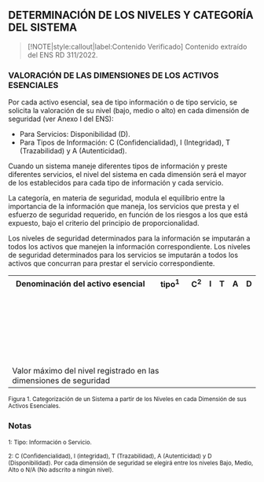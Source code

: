 ## DETERMINACIÓN DE LOS NIVELES Y CATEGORÍA DEL SISTEMA <!-- {docsify-ignore} -->

> [!NOTE|style:callout|label:Contenido Verificado]
> Contenido extraído del ENS RD 311/2022.

### VALORACIÓN DE LAS DIMENSIONES DE LOS ACTIVOS ESENCIALES <!-- {docsify-ignore} -->

Por cada activo esencial, sea de tipo información o de tipo servicio, se solicita la valoración de su nivel (bajo, medio o alto) en cada dimensión de seguridad (ver Anexo I del ENS):
   - Para Servicios: Disponibilidad (D).
   - Para Tipos de Información: C (Confidencialidad), I (Integridad), T (Trazabilidad) y A (Autenticidad).

Cuando un sistema maneje diferentes tipos de información y preste diferentes servicios, el nivel del sistema en cada dimensión será el mayor de los establecidos para cada tipo de información y cada servicio.

La categoría, en materia de seguridad, modula el equilibrio entre la importancia de la información que maneja, los servicios que presta y el esfuerzo de seguridad requerido, en función de los riesgos a los que está expuesto, bajo el criterio del principio de proporcionalidad.

Los niveles de seguridad determinados para la información se imputarán a todos los activos que manejen la información correspondiente. Los niveles de seguridad determinados para los servicios se imputarán a todos los activos que concurran para prestar el servicio correspondiente.

<table>
  <tr>
    <th>Denominación del activo esencial</th>
    <th>tipo<a id="nota1"><sup>1</sup></a></th>
    <th>C<a id="nota1"><sup>2</sup></a></th>
    <th>I</th>
    <th>T</th>
    <th>A</th>
    <th>D</th>
  </tr>
  <tr style="height: 50px;">
    <td></td>
    <td></td>
    <td></td>
    <td></td>
    <td></td>
    <td></td>
    <td></td>
  </tr>
  <tr style="height: 50px;">
    <td></td>
    <td></td>
    <td></td>
    <td></td>
    <td></td>
    <td></td>
    <td></td>
  </tr>
  <tr style="height: 50px;">
    <td></td>
    <td></td>
    <td></td>
    <td></td>
    <td></td>
    <td></td>
    <td></td>
  </tr>
  <tr>
    <td colspan="2">Valor máximo del nivel registrado en las dimensiones de seguridad</td>
    <td></td>
    <td></td>
    <td></td>
    <td></td>
    <td></td>
  </tr>
</table>

<small>Figura 1. Categorización de un Sistema a partir de los Niveles en cada Dimensión de sus Activos Esenciales.</small>

### Notas

<small><a id="nota1">1</a>: Tipo: Información o Servicio.</small>

<small><a id="nota2">2</a>: C (Confidencialidad), I (integridad), T (Trazabilidad), A (Autenticidad) y D (Disponibilidad). Por cada
dimensión de seguridad se elegirá entre los niveles Bajo, Medio, Alto o N/A (No adscrito a ningún nivel).</small>